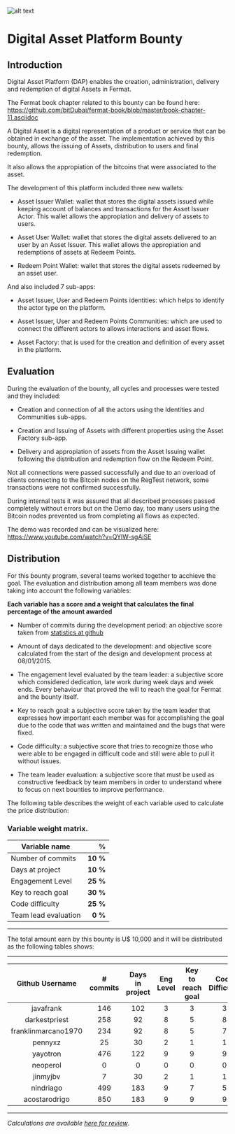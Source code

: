 ![alt text](https://github.com/bitDubai/media-kit/blob/master/MediaKit/Fermat%20Branding/Fermat%20Logotype/Fermat_Logo_3D.png "Fermat Logo")

# Digital Asset Platform Bounty

## Introduction


Digital Asset Platform (DAP) enables the creation, administration, delivery and redemption of digital Assets in Fermat.

The Fermat book chapter related to this bounty can be found here: https://github.com/bitDubai/fermat-book/blob/master/book-chapter-11.asciidoc

A Digital Asset is a digital representation of a product or service that can be obtained in exchange of the asset. The implementation achieved by this bounty, allows the issuing of Assets, distribution to users and final redemption.

It also allows the appropiation of the bitcoins that were associated to the asset.

The development of this platform included three new wallets:

- Asset Issuer Wallet: wallet that stores the digital assets issued while keeping account of balances and transactions for the Asset Issuer Actor. This wallet allows the appropiation and delivery of assets to users.

- Asset User Wallet: wallet that stores the digital assets delivered to an user by an Asset Issuer. This wallet allows the appropiation and redemptions of assets at Redeem Points.

- Redeem Point Wallet: wallet that stores the digital assets redeemed by an asset user. 


And also included 7 sub-apps:

- Asset Issuer, User and Redeem Points identities: which helps to identify the actor type on the platform.

- Asset Issuer, User and Redeem Points Communities: which are used to connect the different actors to allows interactions and asset flows.

- Asset Factory: that is used for the creation and definition of every asset in the platform.

## Evaluation

During the evaluation of the bounty, all cycles and processes were tested and they included:

- Creation and connection of all the actors using the Identities and Communities sub-apps.

- Creation and Issuing of Assets with different properties using the Asset Factory sub-app.

- Delivery and appropiation of assets from the Asset Issuing wallet following the distribution and redemption flow on the Redeem Point.

Not all connections were passed successfully and due to an overload of clients connecting to the Bitcoin nodes on the RegTest network, some transactions were not confirmed successfully.

During internal tests it was assured that all described processes passed completely without errors but on the Demo day, too many users using the Bitcoin nodes prevented us from completing all flows as expected.

The demo was recorded and can be visualized here: https://www.youtube.com/watch?v=QYlW-sgAiSE


## Distribution

For this bounty program, several teams worked together to acchieve the goal. The evaluation and distribution among all team members was done taking into account the following variables:

**Each variable has a score and a weight that calculates the final percentage of the amount awarded**

- Number of commits during the development period: an objective score taken from [statistics at github](https://github.com/bitDubai/fermat/graphs/contributors)

- Amount of days dedicated to the development: and objective score calculated from the start of the design and development process at 08/01/2015.

- The engagement level evaluated by the team leader: a subjective score which considered dedication, late work during week days and week ends. Every behaviour that proved the will to reach the goal for Fermat and the bounty itself.

- Key to reach goal: a subjective score taken by the team leader that expresses how important each member was for accomplishing the goal due to the code that was written and maintained and the bugs that were fixed.

- Code difficulty: a subjective score that tries to recognize those who were able to be engaged in difficult code and still were able to pull it without issues.

- The team leader evaluation: a subjective score that must be used as constructive feedback by team members in order to understand where to focus on next bounties to improve performance.

The following table describes the weight of each variable used to calculate the price distribution:

### Variable weight matrix.

| Variable name  | % |  
|----|----:|
|Number of commits      |**10 %**|
|Days at project        |**10 %**|
|Engagement Level       |**25 %**|
|Key to reach goal      |**30 %**|
|Code difficulty        |**25 %**|
|Team lead evaluation   |**0 %**|

---

The total amount earn by this bounty is U$ 10,000 and it will be distributed as the following tables shows:

---

| Github Username | # commits | Days in project | Eng Level | Key to reach goal | Code Difficulty | Team Leader Evaluation | Points | % Bounty | U$S |
|:----:|:----:|:----:|:----:|:----:|:----:|:----:|:----:|:----:|:----:|
|javafrank|146|102|3|3|3|4|232|7%|**$732**
|darkestpriest|258|92|8|5|8|7|496|15%|**$1475**
|franklinmarcano1970|234|92|8|5|7|7|468|14%|**$1410**
|pennyxz|25|30|2|1|1|5|97|3%|**$291**
|yayotron|476|122|9|9|9|9|600|20%|**$1971**
|neoperol|0|0|0|0|0|0|0|0%|**$0**
|jinmyjbv|7|30|2|1|1|5|95|3%|**$286**
|nindriago|499|183|9|7|5|7|530|17%|**$1681**
|acostarodrigo|850|183|9|9|9|0|677|22%|**$2152**

---

*Calculations are available [here for review](https://drive.google.com/file/d/0B7orX7X-_kGtZWpCU0JTUm1BSVE/view?usp=sharing)*.
